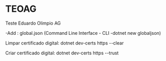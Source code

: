 # TEOAG
Teste Eduardo Olimpio AG

-Add : global.json
(Command Line Interface - CLI 
-dotnet new globaljson)

Limpar certificado digital:
dotnet dev-certs https --clear

Criar certificado digital:
dotnet dev-certs https --trust


